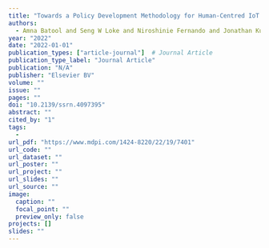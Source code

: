 ```yaml
---
title: "Towards a Policy Development Methodology for Human-Centred IoT Collectives"
authors:
  - Amna Batool and Seng W Loke and Niroshinie Fernando and Jonathan Kua
year: "2022"
date: "2022-01-01"
publication_types: ["article-journal"]  # Journal Article
publication_type_label: "Journal Article"
publication: "N/A"
publisher: "Elsevier BV"
volume: ""
issue: ""
pages: ""
doi: "10.2139/ssrn.4097395"
abstract: ""
cited_by: "1"
tags:
  - 
url_pdf: "https://www.mdpi.com/1424-8220/22/19/7401"
url_code: ""
url_dataset: ""
url_poster: ""
url_project: ""
url_slides: ""
url_source: ""
image:
  caption: ""
  focal_point: ""
  preview_only: false
projects: []
slides: ""
---
```

